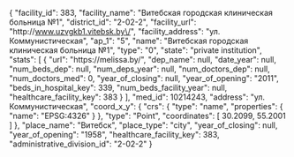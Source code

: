 {
    "facility_id": 383,
    "facility_name": "Витебская городская клиническая больница №1",
    "district_id": "2-02-2",
    "facility_url": "http:\/\/www.uzvgkb1.vitebsk.by\/",
    "facility_address": "ул. Коммунистическая",
    "ap_1": "5",
    "name": "Витебская городская клиническая больница №1",
    "type": "0",
    "state": "private institution",
    "stats": [
        {
            "url": "https:\/\/melissa.by\/",
            "dep_name": null,
            "date_year": null,
            "num_beds_dep": null,
            "num_deps_year": null,
            "num_doctors_dep": null,
            "num_doctors_med": 0,
            "year_of_closing": null,
            "year_of_opening": "2011",
            "beds_in_hospital_key": 339,
            "num_beds_facility_year": null,
            "healthcare_facility_key": 383
        }
    ],
    "med_id": 10214243,
    "address": "ул. Коммунистическая",
    "coord_x_y": {
        "crs": {
            "type": "name",
            "properties": {
                "name": "EPSG:4326"
            }
        },
        "type": "Point",
        "coordinates": [
            30.2099,
            55.2001
        ]
    },
    "place_name": "Витебск",
    "place_type": "city",
    "year_of_closing": null,
    "year_of_opening": "1958",
    "healthcare_facility_key": 383,
    "administrative_division_id": "2-02-2"
}